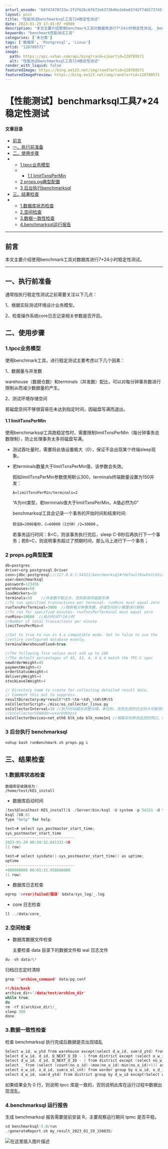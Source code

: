 ```yaml
---
arturl_encode: "68747470733a:2f2f626c6f672e6373646e2e6e65742f746573745f646f672f:61727469636c652f64657461696c732f313238373839353731"
layout: post
title: "性能测试benchmarksql工具724稳定性测试"
date: 2023-01-29 17:43:07 +0800
description: "本文主要介绍使用benchmark工具对数据库进行7*24小时稳定性测试。_benchmark性能测"
keywords: "benchmark性能测试工具"
categories: ['未分类']
tags: ['数据库', 'Postgresql', 'Linux']
artid: "128789571"
image:
  path: https://api.vvhan.com/api/bing?rand=sj&artid=128789571
  alt: "性能测试benchmarksql工具724稳定性测试"
render_with_liquid: false
featuredImage: https://bing.ee123.net/img/rand?artid=128789571
featuredImagePreview: https://bing.ee123.net/img/rand?artid=128789571
---
```


# 【性能测试】benchmarksql工具7\*24稳定性测试

#### 文章目录

* [前言](#_7)
* [一、执行前准备](#_13)
* [二、使用步骤](#_18)
* + [1.tpcc业务模型](#1tpcc_19)
  + - [1.1 limitTxnsPerMin](#11_limitTxnsPerMin_26)
  + [2 props.pg典型配置](#2_propspg_36)
  + [3 后台执行benchmarksql](#3_benchmarksql_73)
* [三、结果检查](#_77)
* + [1.数据库状态检查](#1_78)
  + [2.空间检查](#2_110)
  + [3.数据一致性检查](#3_128)
  + [4.benchmarksql运行报告](#4benchmarksql_139)

---

## 前言

本文主要介绍使用benchmark工具对数据库进行7\*24小时稳定性测试。

---

## 一、执行前准备

通常指执行稳定性测试之前需要关注以下几点：
  
1、根据实际测试环境设计业务模型。
  
2、检查操作系统core日志记录相关参数是否开启。

## 二、使用步骤

### 1.tpcc业务模型

使用benchmark工具，进行稳定测试主要考虑以下几个因素：
  
1、数据量与并发数
  
warehouse（数据仓数）和terminals（并发数）配比，可以对每分钟事务数进行限制从而减少数据量的产生。
  
2、测试环境存储空间
  
若磁盘空间不够很容易在未达到指定时间，因磁盘写满而退出。

#### 1.1 limitTxnsPerMin

使用benchmarksql工具跑稳定性时，需要限制limitTxnsPerMin（每分钟事务总数限制），防止处理事务太多将磁盘写满。

* 测试吞吐量时，需要将此值设置极大（0），保证不会出现某个终端sleep现象。
* 若terminals数量大于limitTxnsPerMin值，该参数会失效。
    
  假如limitTxnsPerMin参数使用默认300，terminals终端数量设置为150并发：
    
  `A=limitTxnsPerMin/terminals=2`
    
  “A为int类型，若terminals值大于limitTxnsPerMin，A值必然为0”
    
  benchmarksql工具会记录一个事务的开始时间和结束时间:
    
  `假设B=2000毫秒，C=60000（1分钟）/2=30000`
  。
    
  若事务运行时间：B<C，则该事务执行完后，sleep C-B秒后再执行下一个事务；若B>C，则说明事务超过了预期时间，那么马上进行下一个事务；

### 2 props.pg典型配置

```c
db=postgres
driver=org.postgresql.Driver
conn=jdbc:postgresql://127.0.0.1:54321/benchmarksql#?defaultRowFetchSize=5
user=benchmarksql
password=123456
warehouses=50
loadWorkers=50
terminals=50    //并发数不能过大，否则容易将磁盘写满
//To run specified transactions per terminal- runMins must equal zero
runTxnsPerTerminal=3000  //限制每分钟事务数，存储空间较小需要进行限制
//To run for specified minutes- runTxnsPerTerminal must equal zero
runMins=10080  //执行时间7*24小时
//Number of total transactions per minute
limitTxnsPerMin=0

//Set to true to run in 4.x compatible mode. Set to false to use the
//entire configured database evenly.
terminalWarehouseFixed=true

//The following five values must add up to 100
//The default percentages of 45, 43, 4, 4 & 4 match the TPC-C spec
newOrderWeight=45
paymentWeight=43
orderStatusWeight=4
deliveryWeight=4
stockLevelWeight=4

// Directory name to create for collecting detailed result data.
// Comment this out to suppress.
resultDirectory=my*result*%tY-%tm-%td\_%tH%tM%tS
osCollectorScript=./misc/os_collector_linux.py
osCollectorInterval=10 //执行时间越长调整间隔，单位秒。否则生成的日志较大可能导致报告解析失败
//osCollectorSSHAddr=user@dbhost
osCollectorDevices=net_eth0 blk_sda blk_nvme1n1 //根据实际修改监控的网口、硬盘

```

### 3 后台执行 benchmarksql

```c
nohup bash runBenchmark.sh props.pg &

```

## 三、结果检查

### 1.数据库状态检查

```
数据库安装路径为：
/home/test/KES_install

```

* 数据库启动时间

```c
[test@localhost KES_install]$ ./Server/bin/ksql -U system -p 54321 -d test
ksql (V8.0)
Type "help" for help.

test=# select sys_postmaster_start_time;
sys_postmaster_start_time
-------------------------------
2023-01-29 00:34:32.041332-08
(1 row)

test=# select sysdate()-sys_postmaster_start_time() as uptime;
uptime
-------------------------------
+000000000 00:01:15.958668000
(1 row)

```

* 数据库日志检查

```c
egrep 'error|failed|错误' $data/sys_log/_.log

```

* core 日志检查

```c
ll ../data/core_

```

### 2.空间检查

* 数据库数据文件检查
    
  主要检查 data 目录下的数据文件和 wal 日志文件

```c
du -sh data/\*

```

归档日志定时清除

```c
grep '^archive_command' data/pg.conf

#!/bin/bash
archive_dir='/data/test/archive_dir'
while true;
do
rm -rf ${archive_dir}/_
sleep 300
done

```

### 3.数据一致性检查

检查 benchmarksql 执行完成后数据是否出现错乱

```c
Select w_id, w_ytd from warehouse except(select d_w_id, sum(d_ytd) from district group by d_w_id);
Select d_w_id, d_id, D_NEXT_O_ID - 1 from district except (select o_w_id, o_d_id, max(o_id) from oorder group by o_w_id, o_d_id);
Select d_w_id, d_id, D_NEXT_O_ID - 1 from district except (select no_w_id, no_d_id, max(no_o_id) from new_order group by no_w_id, no_d_id);
select _ from (select (count(no_o_id)-(max(no_o_id)-min(no_o_id)+1)) as diff from new_order group by no_w_id, no_d_id) where diff != 0;
select o_w_id, o_d_id, sum(o_ol_cnt) from oorder group by o_w_id, o_d_id except (select ol_w_id, ol_d_id, count(ol_o_id) from order_line group by ol_w_id, ol_d_id);
select d_w_id, sum(d_ytd) from district group by d_w_id except(Select w_id, w_ytd from warehouse);

```

如果结果全为 0 行，则说明 tpcc 库是一致的，否则说明此库在运行过程中数据出现混乱。

### 4.benchmarksql 运行报告

生成 benchmarksql 报告需要提前安装 R，主要观察运行期间 tpmc 是否平稳。

```c
cd benchmarksql-5.0/run
./generateReport.sh my_result_2023_01_29_150035/

```

![在这里插入图片描述](https://i-blog.csdnimg.cn/blog_migrate/0118e0057f0b39e9f76ccc4fe465bcf3.png#pic_center)